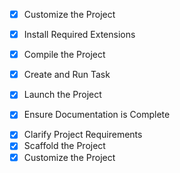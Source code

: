 - [x] Customize the Project

- [x] Install Required Extensions
- [x] Compile the Project
- [x] Create and Run Task
- [x] Launch the Project
- [x] Ensure Documentation is Complete

<!-- Use this file to provide workspace-specific custom instructions to Copilot. For more details, visit https://code.visualstudio.com/docs/copilot/copilot-customization#_use-a-githubcopilotinstructionsmd-file -->
- [x] Clarify Project Requirements
    <!-- Project type: C++ Hello World -->
- [x] Scaffold the Project
- [x] Customize the Project

<!--
## Execution Guidelines
...existing code...
